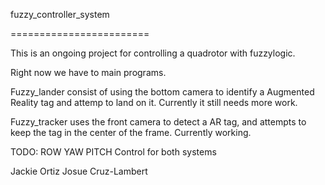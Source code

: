  fuzzy_controller_system

========================

This is an ongoing project for controlling a quadrotor with fuzzylogic.

Right now we have to main programs.

Fuzzy_lander consist of using the bottom camera to identify a Augmented Reality tag and attemp to land on it. Currently it still needs more work.

Fuzzy_tracker uses the front camera to detect a AR tag, and attempts to keep the tag in the center of the frame. Currently working.

TODO: ROW YAW PITCH Control for both systems

Jackie Ortiz Josue Cruz-Lambert

